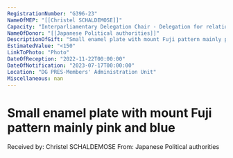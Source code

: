 ```yaml
---
RegistrationNumber: "G396-23"
NameOfMEP: "[[Christel SCHALDEMOSE]]"
Capacity: "Interparliamentary Delegation Chair - Delegation for relations with Japan"
NameOfDonor: "[[Japanese Political authorities]]"
DescriptionOfGift: "Small enamel plate with mount Fuji pattern mainly pink and blue"
EstimatedValue: "<150"
LinkToPhoto: "Photo"
DateOfReception: "2022-11-22T00:00:00"
DateOfNotification: "2023-07-17T00:00:00"
Location: "DG PRES-Members' Administration Unit"
Miscellaneous: nan
---
```


# Small enamel plate with mount Fuji pattern mainly pink and blue

Received by: Christel SCHALDEMOSE
From: Japanese Political authorities
